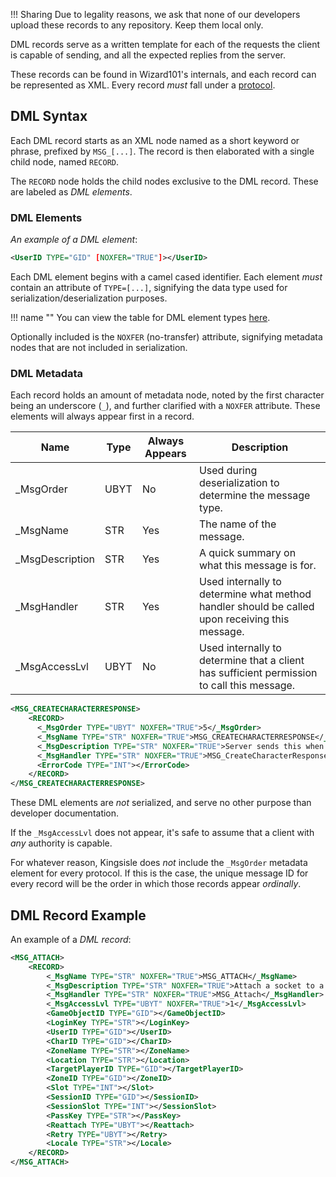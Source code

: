 !!! Sharing
    Due to legality reasons, we ask that none of our developers upload these records to any repository. Keep them local only.

DML records serve as a written template for each of the requests the client is capable of sending, and all the expected replies from the server.

These records can be found in Wizard101's internals, and each record can be represented as XML. Every record _must_ fall under a [protocol](dml-protocols.md).


## DML Syntax
Each DML record starts as an XML node named as a short keyword or phrase, prefixed by `MSG_[...]`. The record is then elaborated with a single child node, named `RECORD`.

The `RECORD` node holds the child nodes exclusive to the DML record. These are labeled as _DML elements_. 

### DML Elements
_An example of a DML element_:
```xml
<UserID TYPE="GID" [NOXFER="TRUE"]></UserID>
```
Each DML element begins with a camel cased identifier. Each element _must_ contain an attribute of `TYPE=[...]`, signifying the data type used for serialization/deserialization purposes. 

!!! name ""
    You can view the table for DML element types [here](dml-data-types.md).

Optionally included is the `NOXFER` (no-transfer) attribute, signifying metadata nodes that are not included in serialization.

### DML Metadata
Each record holds an amount of metadata node, noted by the first character being an underscore (`_`), and further clarified with a `NOXFER` attribute. These elements will always appear first in a record.

| Name | Type | Always Appears | Description |
| ---- | ---- | -------------- | ----------- |
| _MsgOrder       | UBYT | No  | Used during deserialization to determine the message type. |
| _MsgName        | STR  | Yes | The name of the message. | 
| _MsgDescription | STR  | Yes | A quick summary on what this message is for. |
| _MsgHandler     | STR  | Yes | Used internally to determine what method handler should be called upon receiving this message. |
| _MsgAccessLvl   | UBYT | No  | Used internally to determine that a client has sufficient permission to call this message. |

```xml title="LoginMessages.xml" linenums="1" hl_lines="3 4 5 6"
<MSG_CREATECHARACTERRESPONSE>
    <RECORD>
      <_MsgOrder TYPE="UBYT" NOXFER="TRUE">5</_MsgOrder>
      <_MsgName TYPE="STR" NOXFER="TRUE">MSG_CREATECHARACTERRESPONSE</_MsgName>
      <_MsgDescription TYPE="STR" NOXFER="TRUE">Server sends this when character creation is completed.</_MsgDescription>
      <_MsgHandler TYPE="STR" NOXFER="TRUE">MSG_CreateCharacterResponse</_MsgHandler>
      <ErrorCode TYPE="INT"></ErrorCode>
    </RECORD>
</MSG_CREATECHARACTERRESPONSE>
```
These DML elements are _not_ serialized, and serve no other purpose than developer documentation.

If the `_MsgAccessLvl` does not appear, it's safe to assume that a client with _any_ authority is capable.

For whatever reason, Kingsisle does _not_ include the `_MsgOrder` metadata element for every protocol. If this is the case, the unique message ID for every record will be the order in which those records appear _ordinally_.

## DML Record Example
An example of a _DML record_:
```xml title="GameMessages.xml" linenums="1"
<MSG_ATTACH>
    <RECORD>
        <_MsgName TYPE="STR" NOXFER="TRUE">MSG_ATTACH</_MsgName>
        <_MsgDescription TYPE="STR" NOXFER="TRUE">Attach a socket to a game object.</_MsgDescription>
        <_MsgHandler TYPE="STR" NOXFER="TRUE">MSG_Attach</_MsgHandler>
        <_MsgAccessLvl TYPE="UBYT" NOXFER="TRUE">1</_MsgAccessLvl>
        <GameObjectID TYPE="GID"></GameObjectID>
        <LoginKey TYPE="STR"></LoginKey>
        <UserID TYPE="GID"></UserID>
        <CharID TYPE="GID"></CharID>
        <ZoneName TYPE="STR"></ZoneName>
        <Location TYPE="STR"></Location>
        <TargetPlayerID TYPE="GID"></TargetPlayerID>
        <ZoneID TYPE="GID"></ZoneID>
        <Slot TYPE="INT"></Slot>
        <SessionID TYPE="GID"></SessionID>
        <SessionSlot TYPE="INT"></SessionSlot>
        <PassKey TYPE="STR"></PassKey>
        <Reattach TYPE="UBYT"></Reattach>
        <Retry TYPE="UBYT"></Retry>
        <Locale TYPE="STR"></Locale>
    </RECORD>
</MSG_ATTACH>
```